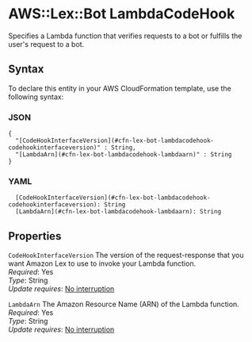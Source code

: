# AWS::Lex::Bot LambdaCodeHook<a name="aws-properties-lex-bot-lambdacodehook"></a>

Specifies a Lambda function that verifies requests to a bot or fulfills the user's request to a bot\.

## Syntax<a name="aws-properties-lex-bot-lambdacodehook-syntax"></a>

To declare this entity in your AWS CloudFormation template, use the following syntax:

### JSON<a name="aws-properties-lex-bot-lambdacodehook-syntax.json"></a>

```
{
  "[CodeHookInterfaceVersion](#cfn-lex-bot-lambdacodehook-codehookinterfaceversion)" : String,
  "[LambdaArn](#cfn-lex-bot-lambdacodehook-lambdaarn)" : String
}
```

### YAML<a name="aws-properties-lex-bot-lambdacodehook-syntax.yaml"></a>

```
  [CodeHookInterfaceVersion](#cfn-lex-bot-lambdacodehook-codehookinterfaceversion): String
  [LambdaArn](#cfn-lex-bot-lambdacodehook-lambdaarn): String
```

## Properties<a name="aws-properties-lex-bot-lambdacodehook-properties"></a>

`CodeHookInterfaceVersion` <a name="cfn-lex-bot-lambdacodehook-codehookinterfaceversion"></a>
The version of the request\-response that you want Amazon Lex to use to invoke your Lambda function\.  
_Required_: Yes  
_Type_: String  
_Update requires_: [No interruption](https://docs.aws.amazon.com/AWSCloudFormation/latest/UserGuide/using-cfn-updating-stacks-update-behaviors.html#update-no-interrupt)

`LambdaArn` <a name="cfn-lex-bot-lambdacodehook-lambdaarn"></a>
The Amazon Resource Name \(ARN\) of the Lambda function\.  
_Required_: Yes  
_Type_: String  
_Update requires_: [No interruption](https://docs.aws.amazon.com/AWSCloudFormation/latest/UserGuide/using-cfn-updating-stacks-update-behaviors.html#update-no-interrupt)
